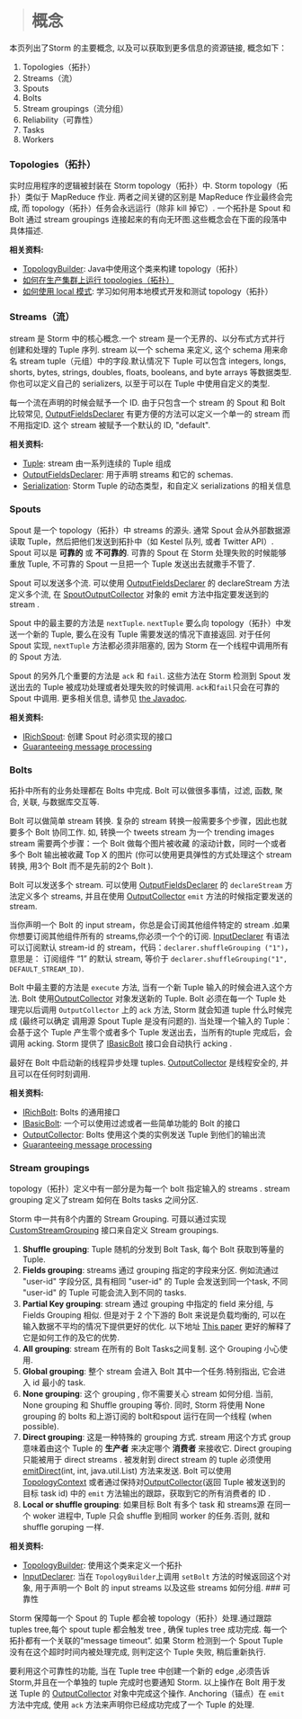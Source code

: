 > # 概念

本页列出了Storm 的主要概念, 以及可以获取到更多信息的资源链接, 概念如下：

1.  Topologies（拓扑）
2.  Streams（流）
3.  Spouts
4.  Bolts
5.  Stream groupings（流分组）
6.  Reliability（可靠性）
7.  Tasks
8.  Workers

### Topologies（拓扑）

实时应用程序的逻辑被封装在 Storm topology（拓扑）中. Storm topology（拓扑）类似于 MapReduce 作业. 两者之间关键的区别是 MapReduce 作业最终会完成, 而 topology（拓扑）任务会永远运行（除非 kill 掉它）. 一个拓扑是 Spout 和 Bolt 通过 stream groupings 连接起来的有向无环图.这些概念会在下面的段落中具体描述.

**相关资料:**

*   [TopologyBuilder](javadocs/org/apache/storm/topology/TopologyBuilder.html): Java中使用这个类来构建 topology（拓扑）
*   [如何在生产集群上运行 topologies（拓扑）](Running-topologies-on-a-production-cluster.html)
*   [如何使用 local 模式](Local-mode.html): 学习如何用本地模式开发和测试 topology（拓扑）

### Streams（流）

stream 是 Storm 中的核心概念.一个 stream 是一个无界的、以分布式方式并行创建和处理的 Tuple 序列. stream 以一个 schema 来定义, 这个 schema 用来命名 stream tuple（元组）中的字段.默认情况下 Tuple 可以包含 integers, longs, shorts, bytes, strings, doubles, floats, booleans, and byte arrays 等数据类型.你也可以定义自己的 serializers, 以至于可以在 Tuple 中使用自定义的类型.

每一个流在声明的时候会赋予一个 ID. 由于只包含一个 stream 的 Spout 和 Bolt 比较常见, [OutputFieldsDeclarer](javadocs/org/apache/storm/topology/OutputFieldsDeclarer.html) 有更方便的方法可以定义一个单一的 stream 而不用指定ID. 这个 stream 被赋予一个默认的 ID, "default".

**相关资料:**

*   [Tuple](javadocs/org/apache/storm/tuple/Tuple.html): stream 由一系列连续的 Tuple 组成
*   [OutputFieldsDeclarer](javadocs/org/apache/storm/topology/OutputFieldsDeclarer.html): 用于声明 streams 和它的 schemas.
*   [Serialization](Serialization.html): Storm Tuple 的动态类型，和自定义 serializations 的相关信息

### Spouts

Spout 是一个 topology（拓扑）中 streams 的源头. 通常 Spout 会从外部数据源读取 Tuple，然后把他们发送到拓扑中（如 Kestel 队列, 或者 Twitter API）. Spout 可以是 **可靠的** 或 **不可靠的**. 可靠的 Spout 在 Storm 处理失败的时候能够重放 Tuple, 不可靠的 Spout 一旦把一个 Tuple 发送出去就撒手不管了.

Spout 可以发送多个流. 可以使用 [OutputFieldsDeclarer](javadocs/org/apache/storm/topology/OutputFieldsDeclarer.html) 的 declareStream 方法定义多个流, 在 [SpoutOutputCollector](javadocs/org/apache/storm/spout/SpoutOutputCollector.html) 对象的 emit 方法中指定要发送到的 stream .

Spout 中的最主要的方法是 `nextTuple`. `nextTuple` 要么向 topology（拓扑）中发送一个新的 Tuple, 要么在没有 Tuple 需要发送的情况下直接返回. 对于任何 Spout 实现, `nextTuple` 方法都必须非阻塞的, 因为 Storm 在一个线程中调用所有的 Spout 方法.

Spout 的另外几个重要的方法是 `ack` 和 `fail`. 这些方法在 Storm 检测到 Spout 发送出去的 Tuple 被成功处理或者处理失败的时候调用. `ack`和`fail`只会在可靠的 Spout 中调用. 更多相关信息, 请参见 [the Javadoc](javadocs/org/apache/storm/spout/ISpout.html).

**相关资料:**

*   [IRichSpout](javadocs/org/apache/storm/topology/IRichSpout.html): 创建 Spout 时必须实现的接口
*   [Guaranteeing message processing](Guaranteeing-message-processing.html)

### Bolts

拓扑中所有的业务处理都在 Bolts 中完成. Bolt 可以做很多事情，过滤, 函数, 聚合, 关联, 与数据库交互等.

Bolt 可以做简单 stream 转换. 复杂的 stream 转换一般需要多个步骤，因此也就要多个 Bolt 协同工作. 如, 转换一个 tweets stream 为一个 trending images stream 需要两个步骤：一个 Bolt 做每个图片被收藏 的滚动计数，同时一个或者多个 Bolt 输出被收藏 Top X 的图片 (你可以使用更具弹性的方式处理这个 stream 转换, 用3个 Bolt 而不是先前的2个 Bolt ).

Bolt 可以发送多个 stream. 可以使用 [OutputFieldsDeclarer](javadocs/org/apache/storm/topology/OutputFieldsDeclarer.html) 的 `declareStream` 方法定义多个 streams, 并且在使用 [OutputCollector](javadocs/org/apache/storm/task/OutputCollector.html) `emit` 方法的时候指定要发送的 stream.

当你声明一个 Bolt 的 input stream，你总是会订阅其他组件特定的 stream .如果你想要订阅其他组件所有的 streams,你必须一个个的订阅. [InputDeclarer](javadocs/org/apache/storm/topology/InputDeclarer.html) 有语法可以订阅默认 stream-id 的 stream，代码：`declarer.shuffleGrouping ("1")`，意思是： 订阅组件 “1” 的默认 stream, 等价于 `declarer.shuffleGrouping("1", DEFAULT_STREAM_ID)`.

Bolt 中最主要的方法是 `execute` 方法, 当有一个新 Tuple 输入的时候会进入这个方法. Bolt 使用[OutputCollector](javadocs/org/apache/storm/task/OutputCollector.html) 对象发送新的 Tuple. Bolt 必须在每一个 Tuple 处理完以后调用 `OutputCollector` 上的 `ack` 方法, Storm 就会知道 tuple 什么时候完成 (最终可以确定 调用源 Spout Tuple 是没有问题的). 当处理一个输入的 Tuple：会基于这个 Tuple 产生零个或者多个 Tuple 发送出去，当所有的tuple 完成后，会调用 acking. Storm 提供了 [IBasicBolt](javadocs/org/apache/storm/topology/IBasicBolt.html) 接口会自动执行 acking .

最好在 Bolt 中启动新的线程异步处理 tuples. [OutputCollector](javadocs/org/apache/storm/task/OutputCollector.html) 是线程安全的, 并且可以在任何时刻调用.

**相关资料:**

*   [IRichBolt](javadocs/org/apache/storm/topology/IRichBolt.html): Bolts 的通用接口
*   [IBasicBolt](javadocs/org/apache/storm/topology/IBasicBolt.html): 一个可以使用过滤或者一些简单功能的 Bolt 的接口
*   [OutputCollector](javadocs/org/apache/storm/task/OutputCollector.html): Bolts 使用这个类的实例发送 Tuple 到他们的输出流
*   [Guaranteeing message processing](Guaranteeing-message-processing.html)

### Stream groupings

topology（拓扑）定义中有一部分是为每一个 bolt 指定输入的 streams . stream grouping 定义了stream 如何在 Bolts tasks 之间分区.

Storm 中一共有8个内置的 Stream Grouping. 可聂以通过实现 [CustomStreamGrouping](javadocs/org/apache/storm/grouping/CustomStreamGrouping.html) 接口来自定义 Stream groupings.

1.  **Shuffle grouping**: Tuple 随机的分发到 Bolt Task, 每个 Bolt 获取到等量的 Tuple.
2.  **Fields grouping**: streams 通过 grouping 指定的字段来分区. 例如流通过 "user-id" 字段分区, 具有相同 "user-id" 的 Tuple 会发送到同一个task, 不同 "user-id" 的 Tuple 可能会流入到不同的 tasks.
3.  **Partial Key grouping**: stream 通过 grouping 中指定的 field 来分组, 与 Fields Grouping 相似. 但是对于 2 个下游的 Bolt 来说是负载均衡的, 可以在输入数据不平均的情况下提供更好的优化. 以下地址 [This paper](https://melmeric.files.wordpress.com/2014/11/the-power-of-both-choices-practical-load-balancing-for-distributed-stream-processing-engines.pdf) 更好的解释了它是如何工作的及它的优势.
4.  **All grouping**: stream 在所有的 Bolt Tasks之间复制. 这个 Grouping 小心使用.
5.  **Global grouping**: 整个 stream 会进入 Bolt 其中一个任务.特别指出, 它会进入 id 最小的 task.
6.  **None grouping**: 这个 grouping , 你不需要关心 stream 如何分组. 当前, None grouping 和 Shuffle grouping 等价. 同时, Storm 将使用 None grouping 的 bolts 和上游订阅的 bolt和spout 运行在同一个线程 (when possible).
7.  **Direct grouping**: 这是一种特殊的 grouping 方式. stream 用这个方式 group 意味着由这个 Tuple 的 **生产者** 来决定哪个 **消费者** 来接收它. Direct grouping 只能被用于 direct streams . 被发射到 direct stream 的 tuple 必须使用 [emitDirect](javadocs/org/apache/storm/task/OutputCollector.html#emitDirect)(int, int, java.util.List) 方法来发送. Bolt 可以使用 [TopologyContext](javadocs/org/apache/storm/task/TopologyContext.html) 或者通过保持对[OutputCollector](javadocs/org/apache/storm/task/OutputCollector.html)(返回 Tuple 被发送到的目标 task id) 中的 `emit` 方法输出的跟踪，获取到它的所有消费者的 ID .
8.  **Local or shuffle grouping**: 如果目标 Bolt 有多个 task 和 streams源 在同一个 woker 进程中, Tuple 只会 shuffle 到相同 worker 的任务.否则, 就和 shuffle goruping 一样.

**相关资料:**

*   [TopologyBuilder](javadocs/org/apache/storm/topology/TopologyBuilder.html): 使用这个类来定义一个拓扑
*   [InputDeclarer](javadocs/org/apache/storm/topology/InputDeclarer.html): 当在 `TopologyBuilder`上调用 `setBolt` 方法的时候返回这个对象, 用于声明一个 Bolt 的 input streams 以及这些 streams 如何分组. ### 可靠性

Storm 保障每一个 Spout 的 Tuple 都会被 topology（拓扑）处理.通过跟踪 tuples tree,每个 spout tuple 都会触发 tree , 确保 tuples tree 成功完成. 每一个拓扑都有一个关联的“message timeout”. 如果 Storm 检测到一个 Spout Tuple 没有在这个超时时间内被处理完成, 则判定这个 Tuple 失败, 稍后重新执行.

要利用这个可靠性的功能, 当在 Tuple tree 中创建一个新的 edge ,必须告诉Storm,并且在一个单独的 tuple 完成时也要通知 Storm. 以上操作在 Bolt 用于发送 Tuple 的 [OutputCollector](javadocs/org/apache/storm/task/OutputCollector.html) 对象中完成这个操作. Anchoring（锚点）在 `emit` 方法中完成, 使用 `ack` 方法来声明你已经成功完成了一个 Tuple 的处理.
